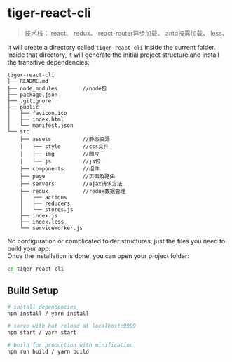# tiger-react-cli
> 技术栈：
> react、
> redux、
> react-router异步加载、
> antd按需加载、
> less、

It will create a directory called `tiger-react-cli` inside the current folder.<br>
Inside that directory, it will generate the initial project structure and install the transitive dependencies:

```
tiger-react-cli
├── README.md
├── node_modules        //node包
├── package.json
├── .gitignore
├── public
│   ├── favicon.ico
│   ├── index.html
│   └── manifest.json
└── src
    ├── assets          //静态资源
    │   ├── style       //css文件
    │   ├── img         //图片
    │   └── js          //js包
    ├── components      //组件
    ├── page            //页面及路由
    ├── servers         //ajax请求方法
    ├── redux           //redux数据管理
    │   ├── actions
    │   ├── reducers
    │   └── stores.js
    ├── index.js
    ├── index.less
    └── serviceWorker.js
```

No configuration or complicated folder structures, just the files you need to build your app.<br>
Once the installation is done, you can open your project folder:

```sh
cd tiger-react-cli
```

## Build Setup

``` bash
# install dependencies
npm install / yarn install

# serve with hot reload at localhost:9999
npm start / yarn start

# build for production with minification
npm run build / yarn build

```

